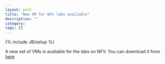 ```yaml
---
layout: post
title: "New VM for NFV labs available"
description: ""
category: 
tags: []
---
```

{% include JB/setup %}

A new set of VMs is available for the labs on NFV. 
You can download it from [here](https://drive.google.com/file/d/1jip1HultZiuR3tSeSLh6cD9Wt0Ketfsh/view?usp=sharing)
